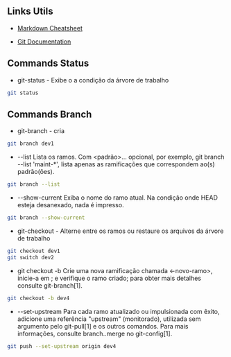 ## Links Utils
- [Markdown Cheatsheet](https://github.com/lifeparticle/Markdown-Cheatsheet)

- [Git Documentation](https://git-scm.com/docs/git/pt_BR)

## Commands Status

- git-status - Exibe o a condição da árvore de trabalho
  
```bash
git status
```
## Commands Branch
- git-branch - cria
  
```bash
git branch dev1
```
- --list
Lista os ramos. Com <padrão>... opcional, por exemplo, git branch --list 'maint-*', lista apenas as ramificações que correspondem ao(s) padrão(ões).

```bash
git branch --list
```
- --show-current
Exiba o nome do ramo atual. Na condição onde HEAD esteja desanexado, nada é impresso.

```bash
git branch --show-current
```
- git-checkout - Alterne entre os ramos ou restaure os arquivos da árvore de trabalho
  
```bash
git checkout dev1
git switch dev2
```
- git checkout -b <novo-ramo>
Crie uma nova ramificação chamada <-novo-ramo>, inicie-a em <ponto-de-partida>; e verifique o ramo criado; para obter mais detalhes consulte git-branch[1].

```bash
git checkout -b dev4
```
- --set-upstream
Para cada ramo atualizado ou impulsionada com êxito, adicione uma referência "upstream" (monitorado), utilizada sem argumento pelo git-pull[1] e os outros comandos. Para mais informações, consulte branch.<nome>.merge no git-config[1].

```bash
git push --set-upstream origin dev4
```